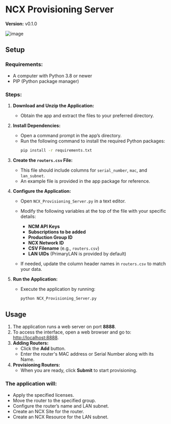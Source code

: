 # NCX Provisioning Server
**Version:** v0.1.0

![image](https://github.com/user-attachments/assets/b001c679-2be5-4310-a638-f49e21cfd0cf)

## Setup

### Requirements:
- A computer with Python 3.8 or newer
- PIP (Python package manager)

### Steps:
1. **Download and Unzip the Application:**
   - Obtain the app and extract the files to your preferred directory.

2. **Install Dependencies:**
   - Open a command prompt in the app’s directory.
   - Run the following command to install the required Python packages:
     ```sh
     pip install -r requirements.txt
     ```

3. **Create the `routers.csv` File:**
   - This file should include columns for `serial_number`, `mac`, and `lan_subnet`.
   - An example file is provided in the app package for reference.

4. **Configure the Application:**
   - Open `NCX_Provisioning_Server.py` in a text editor.
   - Modify the following variables at the top of the file with your specific details:
     - **NCM API Keys**
     - **Subscriptions to be added**
     - **Production Group ID**
     - **NCX Network ID**
     - **CSV Filename** (e.g., `routers.csv`)
     - **LAN UIDs** (PrimaryLAN is provided by default)

   - If needed, update the column header names in `routers.csv` to match your data.

5. **Run the Application:**
   - Execute the application by running:
     ```sh
     python NCX_Provisioning_Server.py
     ```

## Usage

1. The application runs a web server on port **8888**.
2. To access the interface, open a web browser and go to: [http://localhost:8888](http://localhost:8888).
3. **Adding Routers:**
   - Click the **Add** button.
   - Enter the router's MAC address or Serial Number along with its Name.
4. **Provisioning Routers:**
   - When you are ready, click **Submit** to start provisioning.

### The application will:
- Apply the specified licenses.
- Move the router to the specified group.
- Configure the router’s name and LAN subnet.
- Create an NCX Site for the router.
- Create an NCX Resource for the LAN subnet.

